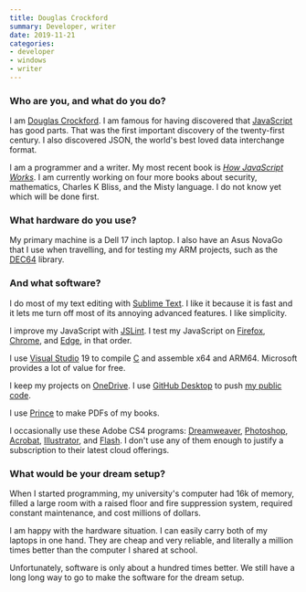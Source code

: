 ```yaml
---
title: Douglas Crockford
summary: Developer, writer 
date: 2019-11-21
categories:
- developer
- windows
- writer
---
```


### Who are you, and what do you do?

I am [Douglas Crockford](https://www.crockford.com/ "Douglas' website."). I am famous for having discovered that [JavaScript][] has good parts. That was the first important discovery of the twenty-first century. I also discovered JSON, the world's best loved data interchange format.

I am a programmer and a writer. My most recent book is [_How JavaScript Works_](http://howjavascriptworks.com/ "Douglas' book about JavaScript."). I am currently working on four more books about security, mathematics, Charles K Bliss, and the Misty language. I do not know yet which will be done first.

### What hardware do you use?

My primary machine is a Dell 17 inch laptop. I also have an Asus NovaGo that I use when travelling, and for testing my ARM projects, such as the [DEC64](https://github.com/douglascrockford/DEC64 "Douglas' decimal floating point library.") library.

### And what software?

I do most of my text editing with [Sublime Text][sublime-text]. I like it because it is fast and it lets me turn off most of its annoying advanced features. I like simplicity.

I improve my JavaScript with [JSLint][]. I test my JavaScript on [Firefox][], [Chrome][], and [Edge][edge.2], in that order.

I use [Visual Studio][visual-studio] 19 to compile [C][] and assemble x64 and ARM64. Microsoft provides a lot of value for free.

I keep my projects on [OneDrive][]. I use [GitHub Desktop][github-desktop] to push [my public code](https://github.com/douglascrockford/ "Douglas' GitHub account.").

I use [Prince][] to make PDFs of my books.

I occasionally use these Adobe CS4 programs: [Dreamweaver][], [Photoshop][], [Acrobat][], [Illustrator][], and [Flash][]. I don't use any of them enough to justify a subscription to their latest cloud offerings.

### What would be your dream setup?

When I started programming, my university's computer had 16k of memory, filled a large room with a raised floor and fire suppression system, required constant maintenance, and cost millions of dollars.

I am happy with the hardware situation. I can easily carry both of my laptops in one hand. They are cheap and very reliable, and literally a million times better than the computer I shared at school.

Unfortunately, software is only about a hundred times better. We still have a long long way to go to make the software for the dream setup.

[acrobat]: https://www.adobe.com/acrobat.html "Software for creating and editing PDF documents."
[c]: https://en.wikipedia.org/wiki/C_(programming_language) "A compiled programming language."
[chrome]: https://www.google.com/intl/en/chrome/ "A WebKit-based browser, where each tab runs in its own thread."
[dreamweaver]: https://www.adobe.com/products/dreamweaver.html "A WYSIWYG editor."
[edge.2]: https://www.microsoft.com/en-us/edge "A web browser."
[firefox]: https://www.mozilla.org/en-US/firefox/new/ "A cross-platform open-source web browser."
[flash]: https://en.wikipedia.org/wiki/Adobe_Flash "A software and animation editor."
[github-desktop]: https://desktop.github.com/ "A client for the versioning control service."
[illustrator]: https://www.adobe.com/products/illustrator.html "A vector graphics editor."
[javascript]: https://en.wikipedia.org/wiki/JavaScript "An interpreted scripting language."
[jslint]: https://www.jslint.com/ "A service for validating and linting your JavaScript."
[onedrive]: https://onedrive.live.com/pagenotfounderror "An online file storage service."
[photoshop]: https://www.adobe.com/products/photoshop.html "A bitmap image editor."
[prince]: https://www.princexml.com/ "Software for converting HTML to PDF documents."
[sublime-text]: http://www.sublimetext.com/ "A coder's text editor."
[visual-studio]: https://www.visualstudio.com/ "A Windows development environment."
